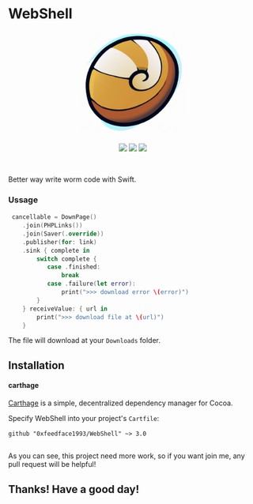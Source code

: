 
# WebShell

<p align="center">
  <a href="https://github.com/0xfeedface1993/WebShell"><img src="Doc/webshell.png" alt="WebShell" width="210"/></a>
</p>

<p align="center">
  <a href="https://github.com/0xfeedface1993/WebShell"><img src="https://img.shields.io/badge/platforms-iOS%20%20%7C%20macOS-red.svg" /></a>
  <a href="https://github.com/Carthage/Carthage"><img src="https://img.shields.io/badge/Carthage-compatible-4BC51D.svg?style=flat" /></a>
<a href="https://github.com/0xfeedface1993/WebShell/issues"><img src="https://img.shields.io/github/issues/0xfeedface1993/WebShell.svg?style=flat" /></a>
</p></p>

<br>

Better way write worm code with Swift.

### Ussage

```swift
 cancellable = DownPage()
    .join(PHPLinks())
    .join(Saver(.override))
    .publisher(for: link)
    .sink { complete in
        switch complete {
           case .finished:
               break
           case .failure(let error):
               print(">>> download error \(error)")
        }
    } receiveValue: { url in
        print(">>> download file at \(url)")
    }
```

The file will download at your `Downloads` folder.

## Installation

#### carthage
[Carthage](https://github.com/Carthage/Carthage) is a simple, decentralized dependency manager for Cocoa.

Specify WebShell into your project's `Cartfile`:

```ogdl
github "0xfeedface1993/WebShell" ~> 3.0
```

##
As you can see, this project need more work, so if you want join me, any pull request will be helpful!

## Thanks! Have a good day!
